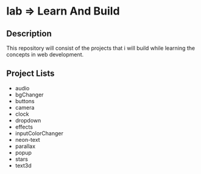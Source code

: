 # lab => Learn And Build 

## Description

This repository will consist of the projects that i will build while learning the concepts in web development.

## Project Lists

- audio
- bgChanger
- buttons
- camera
- clock
- dropdown
- effects
- inputColorChanger
- neon-text
- parallax
- popup
- stars
- text3d

